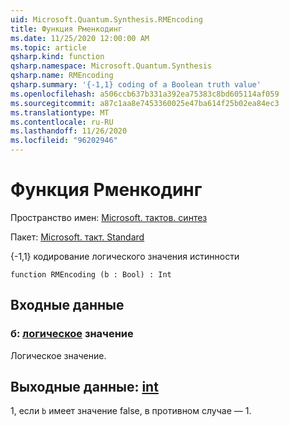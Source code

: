 ```yaml
---
uid: Microsoft.Quantum.Synthesis.RMEncoding
title: Функция Рменкодинг
ms.date: 11/25/2020 12:00:00 AM
ms.topic: article
qsharp.kind: function
qsharp.namespace: Microsoft.Quantum.Synthesis
qsharp.name: RMEncoding
qsharp.summary: '{-1,1} coding of a Boolean truth value'
ms.openlocfilehash: a506ccb637b331a392ea75383c8bd605114af059
ms.sourcegitcommit: a87c1aa8e7453360025e47ba614f25b02ea84ec3
ms.translationtype: MT
ms.contentlocale: ru-RU
ms.lasthandoff: 11/26/2020
ms.locfileid: "96202946"
---
```

# <a name="rmencoding-function"></a>Функция Рменкодинг

Пространство имен: [Microsoft. тактов. синтез](xref:Microsoft.Quantum.Synthesis)

Пакет: [Microsoft. такт. Standard](https://nuget.org/packages/Microsoft.Quantum.Standard)


{-1,1} кодирование логического значения истинности

```qsharp
function RMEncoding (b : Bool) : Int
```


## <a name="input"></a>Входные данные

### <a name="b--bool"></a>б: [логическое](xref:microsoft.quantum.lang-ref.bool) значение

Логическое значение.



## <a name="output--int"></a>Выходные данные: [int](xref:microsoft.quantum.lang-ref.int)

1, если `b` имеет значение false, в противном случае — 1.